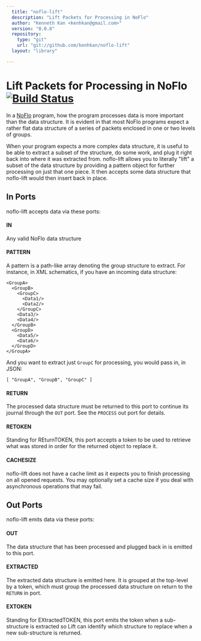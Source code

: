 ```yaml
---
  title: "noflo-lift"
  description: "Lift Packets for Processing in NoFlo"
  author: "Kenneth Kan <kenhkan@gmail.com>"
  version: "0.0.8"
  repository: 
    type: "git"
    url: "git://github.com/kenhkan/noflo-lift"
  layout: "library"

---
```

Lift Packets for Processing in NoFlo [![Build Status](https://secure.travis-ci.org/kenhkan/noflo-lift.png?branch=master)](https://travis-ci.org/kenhkan/noflo-lift)
===============================

In a [NoFlo](http://noflojs.org/) program, how the program processes
data is more important than the data structure. It is evident in that
most NoFlo programs expect a rather flat data structure of a series of
packets enclosed in one or two levels of groups.

When your program expects a more complex data structure, it is useful to
be able to extract a subset of the structure, do some work, and plug it
right back into where it was extracted from. noflo-lift allows you to
literally "lift" a subset of the data structure by providing a pattern
object for further processing on just that one piece. It then accepts
some data structure that noflo-lift would then insert back in place.


In Ports
------------------------------

noflo-lift accepts data via these ports:

#### IN

Any valid NoFlo data structure

#### PATTERN

A pattern is a path-like array denoting the group structure to extract.
For instance, in XML schematics, if you have an incoming data structure:

    <GroupA>
      <GroupB>
        <GroupC>
          <Data1/>
          <Data2/>
        </GroupC>
        <Data3/>
        <Data4/>
      </GroupB>
      <GroupD>
        <Data5/>
        <Data6/>
      </GroupD>
    </GroupA>

And you want to extract just `GroupC` for processing, you would pass in,
in JSON:

    [ "GroupA", "GroupB", "GroupC" ]

#### RETURN

The processed data structure must be returned to this port to continue
its journal through the `OUT` port. See the `PROCESS` out port for
details.

#### RETOKEN

Standing for REturnTOKEN, this port accepts a token to be used to
retrieve what was stored in order for the returned object to replace it.

#### CACHESIZE

noflo-lift does not have a cache limit as it expects you to finish
processing on all opened requests. You may optionally set a cache size
if you deal with asynchronous operations that may fail.


Out Ports
------------------------------

noflo-lift emits data via these ports:

#### OUT

The data structure that has been processed and plugged back in is
emitted to this port.

#### EXTRACTED

The extracted data structure is emitted here. It is grouped at the
top-level by a token, which must group the processed data structure on
return to the `RETURN` in port.

#### EXTOKEN

Standing for EXtractedTOKEN, this port emits the token when a
sub-structure is extracted so Lift can identify which structure to
replace when a new sub-structure is returned.
